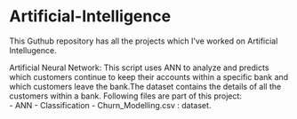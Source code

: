 # Artificial-Intelligence

This Guthub repository has all the projects which I've worked on Artificial Intellugence.

Artificial Neural Network: This script uses ANN to analyze and predicts which customers continue to keep their accounts within a specific bank and which customers leave the bank.The dataset contains the details of all the customers within a bank. Following files are part of this project:    
                - ANN - Classification - Churn_Modelling.csv : dataset.
